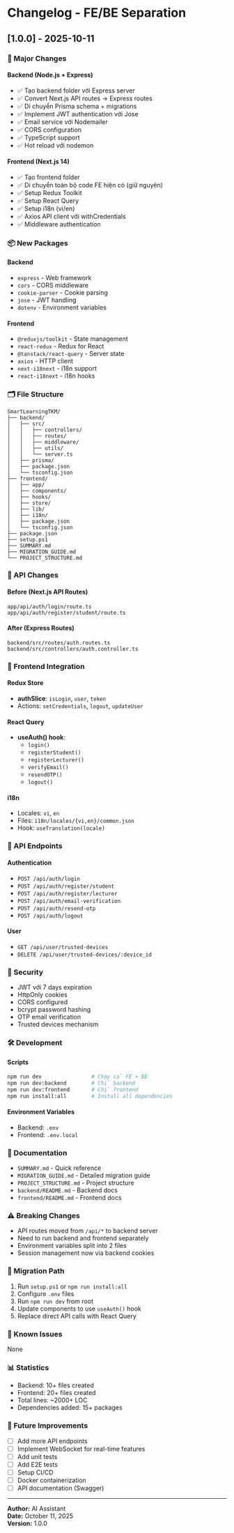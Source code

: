 # Changelog - FE/BE Separation

## [1.0.0] - 2025-10-11

### 🎯 Major Changes

#### Backend (Node.js + Express)
- ✅ Tạo backend folder với Express server
- ✅ Convert Next.js API routes → Express routes
- ✅ Di chuyển Prisma schema + migrations
- ✅ Implement JWT authentication với Jose
- ✅ Email service với Nodemailer
- ✅ CORS configuration
- ✅ TypeScript support
- ✅ Hot reload với nodemon

#### Frontend (Next.js 14)
- ✅ Tạo frontend folder
- ✅ Di chuyển toàn bộ code FE hiện có (giữ nguyên)
- ✅ Setup Redux Toolkit
- ✅ Setup React Query
- ✅ Setup i18n (vi/en)
- ✅ Axios API client với withCredentials
- ✅ Middleware authentication

### 📦 New Packages

#### Backend
- `express` - Web framework
- `cors` - CORS middleware
- `cookie-parser` - Cookie parsing
- `jose` - JWT handling
- `dotenv` - Environment variables

#### Frontend
- `@reduxjs/toolkit` - State management
- `react-redux` - Redux for React
- `@tanstack/react-query` - Server state
- `axios` - HTTP client
- `next-i18next` - i18n support
- `react-i18next` - i18n hooks

### 🗂️ File Structure

```
SmartLearningTKM/
├── backend/
│   ├── src/
│   │   ├── controllers/
│   │   ├── routes/
│   │   ├── middleware/
│   │   ├── utils/
│   │   └── server.ts
│   ├── prisma/
│   ├── package.json
│   └── tsconfig.json
├── frontend/
│   ├── app/
│   ├── components/
│   ├── hooks/
│   ├── store/
│   ├── lib/
│   ├── i18n/
│   ├── package.json
│   └── tsconfig.json
├── package.json
├── setup.ps1
├── SUMMARY.md
├── MIGRATION_GUIDE.md
└── PROJECT_STRUCTURE.md
```

### 🔄 API Changes

#### Before (Next.js API Routes)
```
app/api/auth/login/route.ts
app/api/auth/register/student/route.ts
```

#### After (Express Routes)
```
backend/src/routes/auth.routes.ts
backend/src/controllers/auth.controller.ts
```

### 🎨 Frontend Integration

#### Redux Store
- **authSlice**: `isLogin`, `user`, `token`
- Actions: `setCredentials`, `logout`, `updateUser`

#### React Query
- **useAuth() hook**:
  - `login()`
  - `registerStudent()`
  - `registerLecturer()`
  - `verifyEmail()`
  - `resendOTP()`
  - `logout()`

#### i18n
- Locales: `vi`, `en`
- Files: `i18n/locales/{vi,en}/common.json`
- Hook: `useTranslation(locale)`

### 📡 API Endpoints

#### Authentication
- `POST /api/auth/login`
- `POST /api/auth/register/student`
- `POST /api/auth/register/lecturer`
- `POST /api/auth/email-verification`
- `POST /api/auth/resend-otp`
- `POST /api/auth/logout`

#### User
- `GET /api/user/trusted-devices`
- `DELETE /api/user/trusted-devices/:device_id`

### 🔐 Security

- JWT với 7 days expiration
- HttpOnly cookies
- CORS configured
- bcrypt password hashing
- OTP email verification
- Trusted devices mechanism

### 🛠️ Development

#### Scripts
```bash
npm run dev                # Chạy cả FE + BE
npm run dev:backend        # Chỉ backend
npm run dev:frontend       # Chỉ frontend
npm run install:all        # Install all dependencies
```

#### Environment Variables
- Backend: `.env`
- Frontend: `.env.local`

### 📝 Documentation

- `SUMMARY.md` - Quick reference
- `MIGRATION_GUIDE.md` - Detailed migration guide
- `PROJECT_STRUCTURE.md` - Project structure
- `backend/README.md` - Backend docs
- `frontend/README.md` - Frontend docs

### ⚠️ Breaking Changes

- API routes moved from `/api/*` to backend server
- Need to run backend and frontend separately
- Environment variables split into 2 files
- Session management now via backend cookies

### 🔄 Migration Path

1. Run `setup.ps1` or `npm run install:all`
2. Configure `.env` files
3. Run `npm run dev` from root
4. Update components to use `useAuth()` hook
5. Replace direct API calls with React Query

### 🐛 Known Issues

None

### 📊 Statistics

- Backend: 10+ files created
- Frontend: 20+ files created
- Total lines: ~2000+ LOC
- Dependencies added: 15+ packages

### 🚀 Future Improvements

- [ ] Add more API endpoints
- [ ] Implement WebSocket for real-time features
- [ ] Add unit tests
- [ ] Add E2E tests
- [ ] Setup CI/CD
- [ ] Docker containerization
- [ ] API documentation (Swagger)

---

**Author:** AI Assistant  
**Date:** October 11, 2025  
**Version:** 1.0.0


